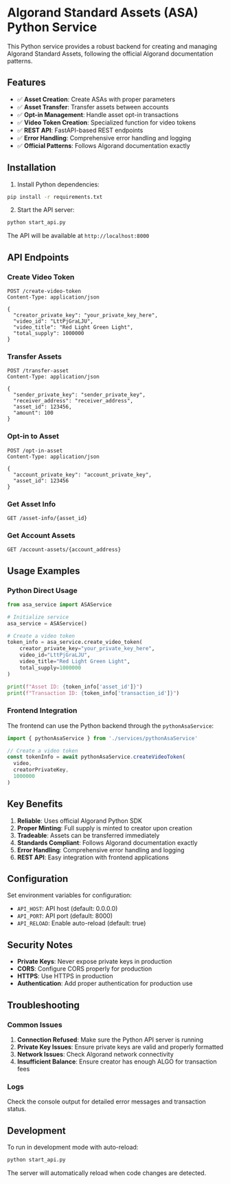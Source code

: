 # Algorand Standard Assets (ASA) Python Service

This Python service provides a robust backend for creating and managing Algorand Standard Assets, following the official Algorand documentation patterns.

## Features

- ✅ **Asset Creation**: Create ASAs with proper parameters
- ✅ **Asset Transfer**: Transfer assets between accounts
- ✅ **Opt-in Management**: Handle asset opt-in transactions
- ✅ **Video Token Creation**: Specialized function for video tokens
- ✅ **REST API**: FastAPI-based REST endpoints
- ✅ **Error Handling**: Comprehensive error handling and logging
- ✅ **Official Patterns**: Follows Algorand documentation exactly

## Installation

1. Install Python dependencies:
```bash
pip install -r requirements.txt
```

2. Start the API server:
```bash
python start_api.py
```

The API will be available at `http://localhost:8000`

## API Endpoints

### Create Video Token
```http
POST /create-video-token
Content-Type: application/json

{
  "creator_private_key": "your_private_key_here",
  "video_id": "LttPjGraLJU",
  "video_title": "Red Light Green Light",
  "total_supply": 1000000
}
```

### Transfer Assets
```http
POST /transfer-asset
Content-Type: application/json

{
  "sender_private_key": "sender_private_key",
  "receiver_address": "receiver_address",
  "asset_id": 123456,
  "amount": 100
}
```

### Opt-in to Asset
```http
POST /opt-in-asset
Content-Type: application/json

{
  "account_private_key": "account_private_key",
  "asset_id": 123456
}
```

### Get Asset Info
```http
GET /asset-info/{asset_id}
```

### Get Account Assets
```http
GET /account-assets/{account_address}
```

## Usage Examples

### Python Direct Usage

```python
from asa_service import ASAService

# Initialize service
asa_service = ASAService()

# Create a video token
token_info = asa_service.create_video_token(
    creator_private_key="your_private_key_here",
    video_id="LttPjGraLJU",
    video_title="Red Light Green Light",
    total_supply=1000000
)

print(f"Asset ID: {token_info['asset_id']}")
print(f"Transaction ID: {token_info['transaction_id']}")
```

### Frontend Integration

The frontend can use the Python backend through the `pythonAsaService`:

```typescript
import { pythonAsaService } from './services/pythonAsaService'

// Create a video token
const tokenInfo = await pythonAsaService.createVideoToken(
  video,
  creatorPrivateKey,
  1000000
)
```

## Key Benefits

1. **Reliable**: Uses official Algorand Python SDK
2. **Proper Minting**: Full supply is minted to creator upon creation
3. **Tradeable**: Assets can be transferred immediately
4. **Standards Compliant**: Follows Algorand documentation exactly
5. **Error Handling**: Comprehensive error handling and logging
6. **REST API**: Easy integration with frontend applications

## Configuration

Set environment variables for configuration:

- `API_HOST`: API host (default: 0.0.0.0)
- `API_PORT`: API port (default: 8000)
- `API_RELOAD`: Enable auto-reload (default: true)

## Security Notes

- **Private Keys**: Never expose private keys in production
- **CORS**: Configure CORS properly for production
- **HTTPS**: Use HTTPS in production
- **Authentication**: Add proper authentication for production use

## Troubleshooting

### Common Issues

1. **Connection Refused**: Make sure the Python API server is running
2. **Private Key Issues**: Ensure private keys are valid and properly formatted
3. **Network Issues**: Check Algorand network connectivity
4. **Insufficient Balance**: Ensure creator has enough ALGO for transaction fees

### Logs

Check the console output for detailed error messages and transaction status.

## Development

To run in development mode with auto-reload:

```bash
python start_api.py
```

The server will automatically reload when code changes are detected.
